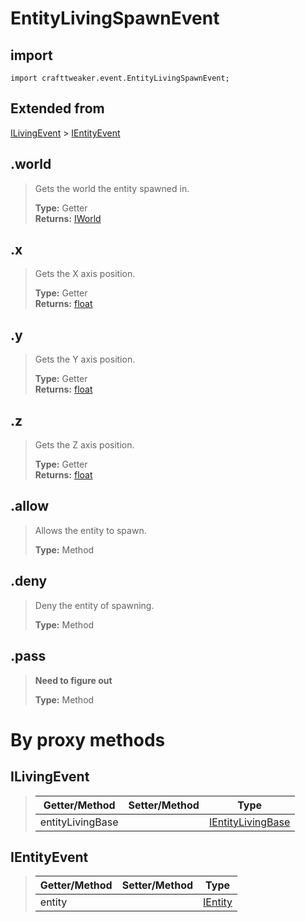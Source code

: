 # EntityLivingSpawnEvent

## import
`import crafttweaker.event.EntityLivingSpawnEvent;`

## Extended from
[ILivingEvent](/CraftTweaker/Vanilla/Events/ILivingEvent.md) > [IEntityEvent](CraftTweaker/Vanilla/Events/IEntityEvent.md)

## .world
> Gets the world the entity spawned in.
>
> **Type:** Getter  
> **Returns:** [IWorld](/CraftTweaker/Vanilla/World/IWorld.md)

## .x
> Gets the X axis position.
>
> **Type:** Getter  
> **Returns:** [float](/CraftTweaker/Vanilla/Base-Types/float.md)

## .y
> Gets the Y axis position.
>
> **Type:** Getter  
> **Returns:** [float](/CraftTweaker/Vanilla/Base-Types/float.md)

## .z
> Gets the Z axis position.
>
> **Type:** Getter  
> **Returns:** [float](/CraftTweaker/Vanilla/Base-Types/float.md)

## .allow
> Allows the entity to spawn.
>
> **Type:** Method

## .deny
> Deny the entity of spawning.
>
> **Type:** Method

## .pass
> **Need to figure out**
>
> **Type:** Method

# By proxy methods

## ILivingEvent
> | Getter/Method   | Setter/Method     | Type                                                                         |
> |-----------------|-------------------|------------------------------------------------------------------------------|
> | entityLivingBase|                   | [IEntityLivingBase](/CraftTweaker/Vanilla/Entities/IEntityLivingBase.md)     |

## IEntityEvent
> | Getter/Method   | Setter/Method     | Type                                                               |
> |-----------------|-------------------|--------------------------------------------------------------------|
> | entity          |                   | [IEntity](/CraftTweaker/Vanilla/Entities/IEntity.md)               |